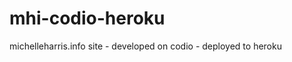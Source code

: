 mhi-codio-heroku
================

michelleharris.info site - developed on codio - deployed to heroku

